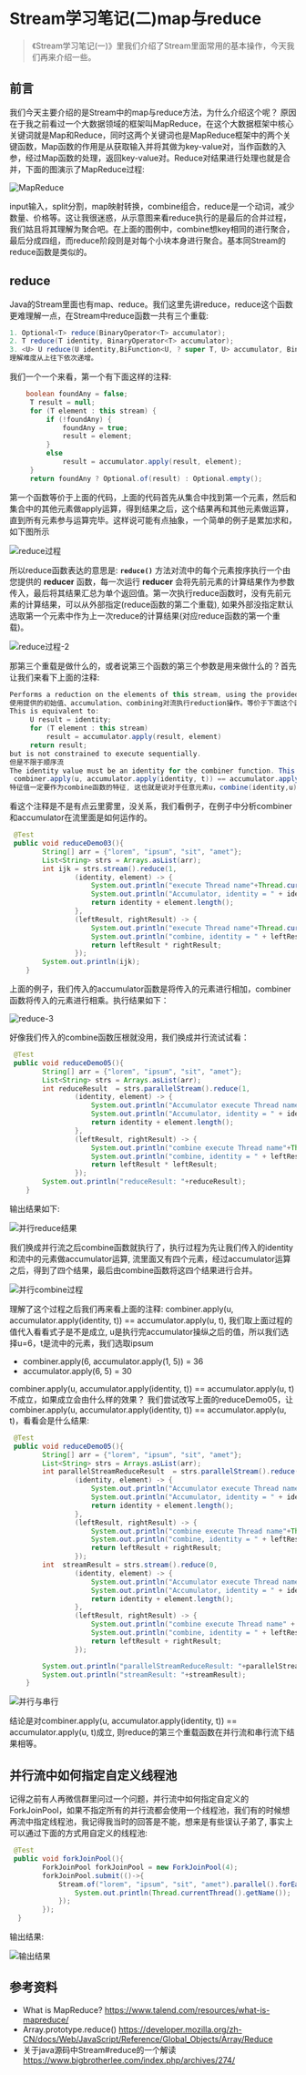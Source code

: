 # Stream学习笔记(二)map与reduce

> 《Stream学习笔记(一)》里我们介绍了Stream里面常用的基本操作，今天我们再来介绍一些。

## 前言

我们今天主要介绍的是Stream中的map与reduce方法，为什么介绍这个呢？ 原因在于我之前看过一个大数据领域的框架叫MapReduce，在这个大数据框架中核心关键词就是Map和Reduce，同时这两个关键词也是MapReduce框架中的两个关键函数，Map函数的作用是从获取输入并将其做为key-value对，当作函数的入参，经过Map函数的处理，返回key-value对。Reduce对结果进行处理也就是合并，下面的图演示了MapReduce过程:

![MapReduce](http://tva1.sinaimg.cn/large/006e5UvNgy1h7u8u4h4b4j30zq0lbmzc.jpg)



input输入，split分割，map映射转换，combine组合，reduce是一个动词，减少数量、价格等。这让我很迷惑，从示意图来看reduce执行的是最后的合并过程，我们姑且将其理解为聚合吧。在上面的图例中，combine想key相同的进行聚合，最后分成四组，而reduce阶段则是对每个小块本身进行聚合。基本同Stream的reduce函数是类似的。

## reduce

Java的Stream里面也有map、reduce。我们这里先讲reduce，reduce这个函数更难理解一点，在Stream中reduce函数一共有三个重载:

```java
1. Optional<T> reduce(BinaryOperator<T> accumulator);
2. T reduce(T identity, BinaryOperator<T> accumulator);
3. <U> U reduce(U identity,BiFunction<U, ? super T, U> accumulator, BinaryOperator<U> combiner);
理解难度从上往下依次递增。
```

我们一个一个来看，第一个有下面这样的注释:

```java
	boolean foundAny = false;
     T result = null;
     for (T element : this stream) {
         if (!foundAny) {
             foundAny = true;
             result = element;
         }
         else
             result = accumulator.apply(result, element);
     }
     return foundAny ? Optional.of(result) : Optional.empty();
```

第一个函数等价于上面的代码，上面的代码首先从集合中找到第一个元素，然后和集合中的其他元素做apply运算，得到结果之后，这个结果再和其他元素做运算，直到所有元素参与运算完毕。这样说可能有点抽象，一个简单的例子是累加求和，如下图所示

![reduce过程](http://tvax1.sinaimg.cn/large/006e5UvNgy1h82c121l7ej30zf0k7q3q.jpg)

所以reduce函数表达的意思是: **`reduce()`** 方法对流中的每个元素按序执行一个由您提供的 **reducer** 函数，每一次运行 **reducer** 会将先前元素的计算结果作为参数传入，最后将其结果汇总为单个返回值。第一次执行reduce函数时，没有先前元素的计算结果，可以从外部指定(reduce函数的第二个重载), 如果外部没指定默认选取第一个元素中作为上一次reduce的计算结果(对应reduce函数的第一个重载)。

![reduce过程-2](http://tvax1.sinaimg.cn/large/006e5UvNgy1h82fzubfcaj31330k7jta.jpg)

那第三个重载是做什么的，或者说第三个函数的第三个参数是用来做什么的？首先让我们来看下上面的注释: 

```java
Performs a reduction on the elements of this stream, using the provided identity, accumulation and combining functions. 
使用提供的初始值、accumulation、combining对流执行reduction操作。等价于下面这个函数
This is equivalent to:
 	 U result = identity;
     for (T element : this stream)
         result = accumulator.apply(result, element)
     return result;
but is not constrained to execute sequentially.
但是不限于顺序流
The identity value must be an identity for the combiner function. This means that for all u, combiner(identity, u) is equal to u. Additionally, the combiner function must be compatible(兼容的) with the accumulator function; for all u and t, the following must hold:
 combiner.apply(u, accumulator.apply(identity, t)) == accumulator.apply(u, t)
特征值一定要作为combine函数的特征, 这也就是说对于任意元素u，combine(identity,u) 与 u相等。除此之外,combiner一定要与accumulator函数兼容也就是说，对于任意的u、t, 要求满足 combiner.apply(u, accumulator.apply(identity, t)) == accumulator.apply(u, t)
```

看这个注释是不是有点云里雾里，没关系，我们看例子，在例子中分析combiner和accumulator在流里面是如何运作的。

```java
 @Test
 public void reduceDemo03(){
        String[] arr = {"lorem", "ipsum", "sit", "amet"};
        List<String> strs = Arrays.asList(arr);
        int ijk = strs.stream().reduce(1,
                (identity, element) -> {
                    System.out.println("execute Thread name"+Thread.currentThread().getName());
                    System.out.println("Accumulator, identity = " + identity + ", element = " + element);
                    return identity + element.length();
                },
                (leftResult, rightResult) -> {
                    System.out.println("execute Thread name"+Thread.currentThread().getName());
                    System.out.println("combine, identity = " + leftResult + ", element = " + rightResult);
                    return leftResult * rightResult;
                });
        System.out.println(ijk);
    }

```

上面的例子，我们传入的accumulator函数是将传入的元素进行相加，combiner函数将传入的元素进行相乘。执行结果如下：

![reduce-3](http://tva2.sinaimg.cn/large/006e5UvNgy1h83elvwxk8j30j006jq3l.jpg)



好像我们传入的combine函数压根就没用，我们换成并行流试试看：

```java
 @Test 
 public void reduceDemo05(){
        String[] arr = {"lorem", "ipsum", "sit", "amet"};
        List<String> strs = Arrays.asList(arr);
        int reduceResult  = strs.parallelStream().reduce(1,
                (identity, element) -> {
                    System.out.println("Accumulator execute Thread name: "+Thread.currentThread().getName());
                    System.out.println("Accumulator, identity = " + identity + ", element = " + element);
                    return identity + element.length();
                },
                (leftResult, rightResult) -> {
                    System.out.println("combine execute Thread name"+Thread.currentThread().getName());
                    System.out.println("combine, identity = " + leftResult + ", element = " + rightResult);
                    return leftResult * leftResult;
                });
        System.out.println("reduceResult: "+reduceResult);
    }
```

输出结果如下:

![并行reduce结果](http://tvax2.sinaimg.cn/large/006e5UvNgy1h83fo73bcdj30f908wdh4.jpg)

我们换成并行流之后combine函数就执行了，执行过程为先让我们传入的identity和流中的元素做accumulator运算, 流里面又有四个元素，经过accumulator运算之后，得到了四个结果，最后由combine函数将这四个结果进行合并。

![并行combine过程](http://tva4.sinaimg.cn/large/006e5UvNgy1h83fre7276j312a0irmym.jpg)

理解了这个过程之后我们再来看上面的注释: combiner.apply(u, accumulator.apply(identity, t)) == accumulator.apply(u, t), 我们取上面过程的值代入看看式子是不是成立,  u是执行完accumulator操纵之后的值，所以我们选择u=6，t是流中的元素，我们选取ipsum

-  combiner.apply(6, accumulator.apply(1, 5)) = 36
- accumulator.apply(6, 5) = 30

combiner.apply(u, accumulator.apply(identity, t)) == accumulator.apply(u, t)不成立，如果成立会由什么样的效果？ 我们尝试改写上面的reduceDemo05，让combiner.apply(u, accumulator.apply(identity, t)) == accumulator.apply(u, t)，看看会是什么结果:

```java
 @Test
 public void reduceDemo05(){
        String[] arr = {"lorem", "ipsum", "sit", "amet"};
        List<String> strs = Arrays.asList(arr);
        int parallelStreamReduceResult  = strs.parallelStream().reduce(0,
                (identity, element) -> {
                    System.out.println("Accumulator execute Thread name: "+Thread.currentThread().getName());
                    System.out.println("Accumulator, identity = " + identity + ", element = " + element);
                    return identity + element.length();
                },
                (leftResult, rightResult) -> {
                    System.out.println("combine execute Thread name"+Thread.currentThread().getName());
                    System.out.println("combine, identity = " + leftResult + ", element = " + rightResult);
                    return leftResult + rightResult;
                });
        int  streamResult = strs.stream().reduce(0,
                (identity, element) -> {
                    System.out.println("Accumulator execute Thread name: " + Thread.currentThread().getName());
                    System.out.println("Accumulator, identity = " + identity + ", element = " + element);
                    return identity + element.length();
                },
                (leftResult, rightResult) -> {
                    System.out.println("combine execute Thread name" + Thread.currentThread().getName());
                    System.out.println("combine, identity = " + leftResult + ", element = " + rightResult);
                    return leftResult + rightResult;
                });

        System.out.println("parallelStreamReduceResult: "+parallelStreamReduceResult);
        System.out.println("streamResult: "+streamResult);
    }
```

![并行与串行](http://tvax1.sinaimg.cn/large/006e5UvNgy1h83gbcq10pj30e50aegmt.jpg)

结论是对combiner.apply(u, accumulator.apply(identity, t)) == accumulator.apply(u, t)成立, 则reduce的第三个重载函数在并行流和串行流下结果相等。

## 并行流中如何指定自定义线程池

记得之前有人再微信群里问过一个问题，并行流中如何指定自定义的ForkJoinPool，如果不指定所有的并行流都会使用一个线程池，我们有的时候想再流中指定线程池，我记得我当时的回答是不能，想来是有些误认子弟了,  事实上可以通过下面的方式用自定义的线程池:

```java
 @Test
 public void forkJoinPool(){
        ForkJoinPool forkJoinPool = new ForkJoinPool(4);
        forkJoinPool.submit(()->{
            Stream.of("lorem", "ipsum", "sit", "amet").parallel().forEach(e->{
                System.out.println(Thread.currentThread().getName());
            });
        });
  }
```

输出结果:

![输出结果](http://tvax2.sinaimg.cn/large/006e5UvNgy1h83h0199ocj30cj040gll.jpg)

## 参考资料

- What is MapReduce?  https://www.talend.com/resources/what-is-mapreduce/
- Array.prototype.reduce()  https://developer.mozilla.org/zh-CN/docs/Web/JavaScript/Reference/Global_Objects/Array/Reduce
- 关于java源码中Stream#reduce的一个解读  https://www.bigbrotherlee.com/index.php/archives/274/